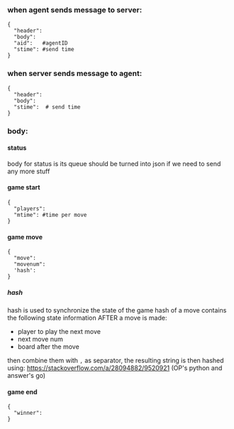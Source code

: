 
### when agent sends message to server:
```
{
  "header":
  "body":
  "aid":   #agentID
  "stime": #send time
}
```


### when server sends message to agent:
```
{
  "header":
  "body":
  "stime":  # send time
}
```


### body:

#### status
 body for status is its queue
 should be turned into json if we need to send any more stuff

#### game start
```
{
  "players":
  "mtime": #time per move
}
```

#### game move
```
{
  "move":
  "movenum":
  'hash':
}
```
 ##### hash
 hash is used to synchronize the state of the game
 hash of a move contains the following state information AFTER a move is made:
*   player to play the next move
*   next move num
*   board after the move

 then combine them with `,` as separator, the resulting string is then hashed using:
https://stackoverflow.com/a/28094882/9520921 (OP's python and answer's go)

#### game end
```
{
  "winner":
}
```
